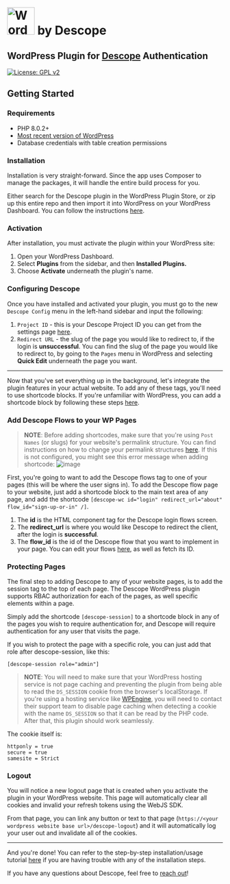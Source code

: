 # <a title="WordPress, GPL &lt;http://www.gnu.org/licenses/gpl.html&gt;, via Wikimedia Commons" href="https://wordpress.org/"><img width="64" alt="WordPress blue logo" src="https://upload.wikimedia.org/wikipedia/commons/thumb/9/98/WordPress_blue_logo.svg/64px-WordPress_blue_logo.svg.png"></a> by Descope

## WordPress Plugin for [Descope](https://www.descope.com/) Authentication

[![License: GPL v2](https://img.shields.io/badge/License-GPL_v2-blue.svg)](https://www.gnu.org/licenses/old-licenses/gpl-2.0.en.html)

## Getting Started

### Requirements

- PHP 8.0.2+
- [Most recent version of WordPress](https://wordpress.org/news/category/releases/)
- Database credentials with table creation permissions

### Installation

Installation is very straight-forward. Since the app uses Composer to manage the packages, it will handle the entire build process for you.

Either search for the Descope plugin in the WordPress Plugin Store, or zip up this entire repo and then import it into WordPress on your WordPress Dashboard. You can follow the instructions [here](https://www.wpbeginner.com/beginners-guide/step-by-step-guide-to-install-a-wordpress-plugin-for-beginners/).

### Activation

After installation, you must activate the plugin within your WordPress site:

1. Open your WordPress Dashboard.
2. Select **Plugins** from the sidebar, and then **Installed Plugins.**
3. Choose **Activate** underneath the plugin's name.

### Configuring Descope

Once you have installed and activated your plugin, you must go to the new `Descope Config` menu in the left-hand sidebar and input the following:

1. `Project ID` - this is your Descope Project ID you can get from the settings page [here](https://app.descope.com/settings/project).
2. `Redirect URL` - the slug of the page you would like to redirect to, if the login is **unsuccessful**. You can find the slug of the page you would like to redirect to, by going to the `Pages` menu in WordPress and selecting **Quick Edit** underneath the page you want.

---

Now that you've set everything up in the background, let's integrate the plugin features in your actual website. To add any of these tags, you'll need to use shortcode blocks. If you're unfamiliar with WordPress, you can add a shortcode block by following these steps [here](https://wordpress.com/support/wordpress-editor/blocks/shortcode-block/).

### Add Descope Flows to your WP Pages

> **NOTE**: Before adding shortcodes, make sure that you're using `Post Names` (or slugs) for your website's permalink structure. You can find instructions on how to change your permalink structures [here](https://yoast.com/help/how-do-i-change-the-permalink-structure/). If this is not configured, you might see this error message when adding shortcode: ![image](https://www.zeninvader.com/static/805659149ef98f3ef91aadb66457a92f/86bd0/wordpress-publishing-failed-valid-json.jpg)

First, you're going to want to add the Descope flows tag to one of your pages (this will be where the user signs in). To add the Descope flow page to your website, just add a shortcode block to the main text area of any page, and add the shortcode `[descope-wc id="login" redirect_url="about" flow_id="sign-up-or-in" /]`.

1. The **id** is the HTML component tag for the Descope login flows screen.
2. The **redirect_url** is where you would like Descope to redirect the client, after the login is **successful**.
3. The **flow_id** is the id of the Descope flow that you want to implement in your page. You can edit your flows [here](https://app.descope.com/flows), as well as fetch its ID.

### Protecting Pages

The final step to adding Descope to any of your website pages, is to add the session tag to the top of each page. The Descope WordPress plugin supports RBAC authorization for each of the pages, as well specific elements within a page.

Simply add the shortcode `[descope-session]` to a shortcode block in any of the pages you wish to require authentication for, and Descope will require authentication for any user that visits the page.

If you wish to protect the page with a specific role, you can just add that role after descope-session, like this:

`[descope-session role="admin"]`

> **NOTE**: You will need to make sure that your WordPress hosting service is not page caching and preventing the plugin from being able to read the `DS_SESSION` cookie from the browser's localStorage. If you're using a hosting service like [WPEngine](https://wpengine.com/), you will need to contact their support team to disable page caching when detecting a cookie with the name `DS_SESSION` so that it can be read by the PHP code. After that, this plugin should work seamlessly.

The cookie itself is:

```
httponly = true
secure = true
samesite = Strict
```

### Logout

You will notice a new logout page that is created when you activate the plugin in your WordPress website. This page will automatically clear all cookies and invalid your refresh tokens using the WebJS SDK.

From that page, you can link any button or text to that page (`https://<your wordpress website base url>/descope-logout`) and it will automatically log your user out and invalidate all of the cookies.

---

And you're done! You can refer to the step-by-step installation/usage tutorial [here]() if you are having trouble with any of the installation steps.

If you have any questions about Descope, feel free to [reach out](https://docs.descope.com/support/)!
